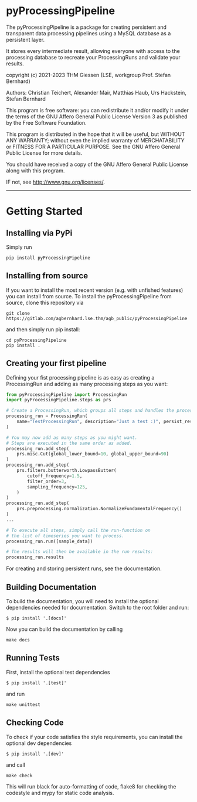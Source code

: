 # pyProcessingPipeline

The pyProcessingPipeline is a package for creating persistent and transparent
data processing pipelines using a MySQL database as a persistent layer.

It stores every intermediate result, allowing everyone with access to the
processing database to recreate your ProcessingRuns and validate your results.

copyright (c) 2021-2023 THM Giessen (LSE, workgroup Prof. Stefan Bernhard)

Authors: Christian Teichert, Alexander Mair, Matthias Haub, Urs Hackstein, Stefan Bernhard

This program is free software: you can redistribute it and/or modify it under the terms of
the GNU Affero General Public License Version 3 as published by the Free Software Foundation. 

This program is distributed in the hope that it will be useful, but WITHOUT ANY WARRANTY; 
without even the implied warranty of MERCHATABILITY or FITNESS FOR A PARTICULAR PURPOSE. See the GNU Affero General Public License for more details. 

You should have received a copy of the GNU Affero General Public License along with this program. 

IF not, see <http://www.gnu.org/licenses/>. 

---

# Getting Started

## Installing via PyPi

Simply run
```
pip install pyProcessingPipeline
```

## Installing from source
If you want to install the most recent version (e.g. with unfished features)
you can install from source.
To install the pyProcessingPipeline from source, clone this repository via
```
git clone https://gitlab.com/agbernhard.lse.thm/agb_public/pyProcessingPipeline
```
and then simply run pip install:
```
cd pyProcessingPipeline
pip install .
```
## Creating your first pipeline

Defining your fist processing pipeline is as easy as creating a ProcessingRun and
adding as many processing steps as you want:
```python
from pyProcessingPipeline import ProcessingRun
import pyProcessingPipeline.steps as prs

# Create a ProcessingRun, which groups all steps and handles the processing
processing_run = ProcessingRun(
    name="TestProcessingRun", description="Just a test :)", persist_results=True
)

# You may now add as many steps as you might want.
# Steps are executed in the same order as added.
processing_run.add_step(
    prs.misc.Cut(global_lower_bound=10, global_upper_bound=90)
)
processing_run.add_step(
    prs.filters.butterworth.LowpassButter(
        cutoff_frequency=1.5,
        filter_order=3,
        sampling_frequency=125,
    )
)
processing_run.add_step(
    prs.preprocessing.normalization.NormalizeFundamentalFrequency()
)
...

# To execute all steps, simply call the run-function on
# the list of timeseries you want to process.
processing_run.run([sample_data])

# The results will then be available in the run results:
processing_run.results
```

For creating and storing persistent runs, see the documentation.

## Building Documentation

To build the documentation, you will need to install the optional dependencies needed for documentation.
Switch to the root folder and run:

```
$ pip install '.[docs]'
```

Now you can build the documentation by calling
```
make docs
```
## Running Tests

First, install the optional test dependencies
```
$ pip install '.[test]'
```

and run
```
make unittest
```

## Checking Code

To check if your code satisfies the style requirements, you can install the optional dev dependencies
```
$ pip install '.[dev]'
```

and call

```
make check
````

This will run black for auto-formatting of code, flake8 for checking the codestyle and mypy for static code analysis.
